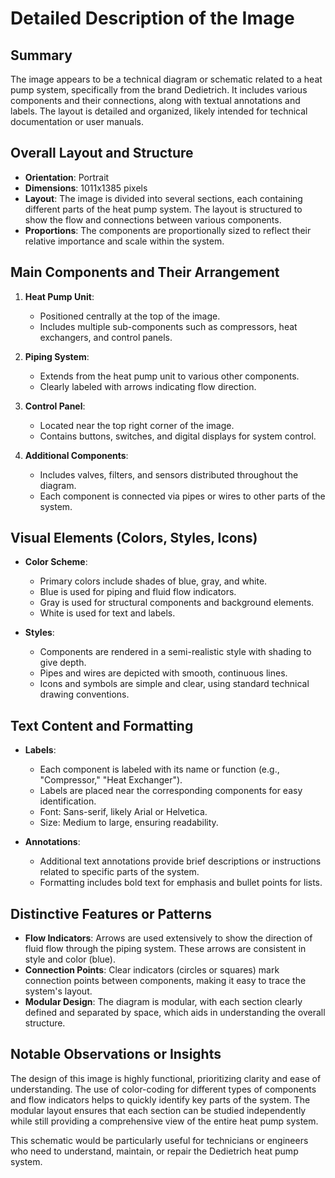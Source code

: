# Detailed Description of the Image

## Summary
The image appears to be a technical diagram or schematic related to a heat pump system, specifically from the brand Dedietrich. It includes various components and their connections, along with textual annotations and labels. The layout is detailed and organized, likely intended for technical documentation or user manuals.

## Overall Layout and Structure

- **Orientation**: Portrait
- **Dimensions**: 1011x1385 pixels
- **Layout**: The image is divided into several sections, each containing different parts of the heat pump system. The layout is structured to show the flow and connections between various components.
- **Proportions**: The components are proportionally sized to reflect their relative importance and scale within the system.

## Main Components and Their Arrangement

1. **Heat Pump Unit**:
   - Positioned centrally at the top of the image.
   - Includes multiple sub-components such as compressors, heat exchangers, and control panels.

2. **Piping System**:
   - Extends from the heat pump unit to various other components.
   - Clearly labeled with arrows indicating flow direction.

3. **Control Panel**:
   - Located near the top right corner of the image.
   - Contains buttons, switches, and digital displays for system control.

4. **Additional Components**:
   - Includes valves, filters, and sensors distributed throughout the diagram.
   - Each component is connected via pipes or wires to other parts of the system.

## Visual Elements (Colors, Styles, Icons)

- **Color Scheme**:
  - Primary colors include shades of blue, gray, and white.
  - Blue is used for piping and fluid flow indicators.
  - Gray is used for structural components and background elements.
  - White is used for text and labels.

- **Styles**:
  - Components are rendered in a semi-realistic style with shading to give depth.
  - Pipes and wires are depicted with smooth, continuous lines.
  - Icons and symbols are simple and clear, using standard technical drawing conventions.

## Text Content and Formatting

- **Labels**:
  - Each component is labeled with its name or function (e.g., "Compressor," "Heat Exchanger").
  - Labels are placed near the corresponding components for easy identification.
  - Font: Sans-serif, likely Arial or Helvetica.
  - Size: Medium to large, ensuring readability.

- **Annotations**:
  - Additional text annotations provide brief descriptions or instructions related to specific parts of the system.
  - Formatting includes bold text for emphasis and bullet points for lists.

## Distinctive Features or Patterns

- **Flow Indicators**: Arrows are used extensively to show the direction of fluid flow through the piping system. These arrows are consistent in style and color (blue).
- **Connection Points**: Clear indicators (circles or squares) mark connection points between components, making it easy to trace the system's layout.
- **Modular Design**: The diagram is modular, with each section clearly defined and separated by space, which aids in understanding the overall structure.

## Notable Observations or Insights

The design of this image is highly functional, prioritizing clarity and ease of understanding. The use of color-coding for different types of components and flow indicators helps to quickly identify key parts of the system. The modular layout ensures that each section can be studied independently while still providing a comprehensive view of the entire heat pump system.

This schematic would be particularly useful for technicians or engineers who need to understand, maintain, or repair the Dedietrich heat pump system.